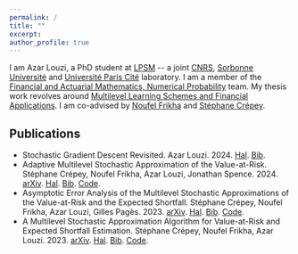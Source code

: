 ```yaml
---
permalink: /
title: ""
excerpt:
author_profile: true
---
```


I am Azar Louzi, a PhD student at [LPSM](https://www.lpsm.paris/en/index) -- a joint [CNRS](https://www.cnrs.fr/en), [Sorbonne Université](https://www.sorbonne-universite.fr/en) and [Université Paris Cité](https://u-paris.fr/en/) laboratory.
I am a member of the [Financial and Actuarial Mathematics, Numerical Probability](https://www.lpsm.paris/en/equipes/mathfi/index) team.
My thesis work revolves around [Multilevel Learning Schemes and Financial Applications](https://theses.fr/s301253).
I am co-advised by [Noufel Frikha](https://nfrikha.pages.math.cnrs.fr/) and [Stéphane Crépey](https://sites.google.com/view/stephane-crepey/home).

Publications
------
* Stochastic Gradient Descent Revisited. Azar Louzi. 2024. [Hal](https://hal.science/hal-04808083). [Bib](/files/bib/sgd.bib).
* Adaptive Multilevel Stochastic Approximation of the Value-at-Risk. Stéphane Crépey, Noufel Frikha, Azar Louzi, Jonathan Spence. 2024. [arXiv](https://arxiv.org/abs/2408.06531). [Hal](https://hal.science/hal-04670735). [Bib](/files/bib/ada_mlsa.bib). [Code](https://github.com/azarlouzi/ada_mlsa).
* Asymptotic Error Analysis of the Multilevel Stochastic Approximations of the Value-at-Risk and the Expected Shortfall. Stéphane Crépey, Noufel Frikha, Azar Louzi, Gilles Pagès. 2023. [arXiv](https://arxiv.org/abs/2311.15333). [Hal](https://hal.science/hal-04304985). [Bib](/files/bib/amlsa.bib). [Code](https://github.com/azarlouzi/avg_mlsa).
* A Multilevel Stochastic Approximation Algorithm for Value-at-Risk and Expected Shortfall Estimation. Stéphane Crépey, Noufel Frikha, Azar Louzi. 2023. [arXiv](https://arxiv.org/abs/2304.01207). [Hal](https://hal.science/hal-04037328). [Bib](/files/bib/mlsa.bib). [Code](https://github.com/azarlouzi/mlsa).
